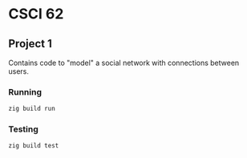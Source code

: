 # CSCI 62

## Project 1
Contains code to "model" a social network with connections between users.

### Running
```bash
zig build run
```

### Testing
```bash
zig build test
```
